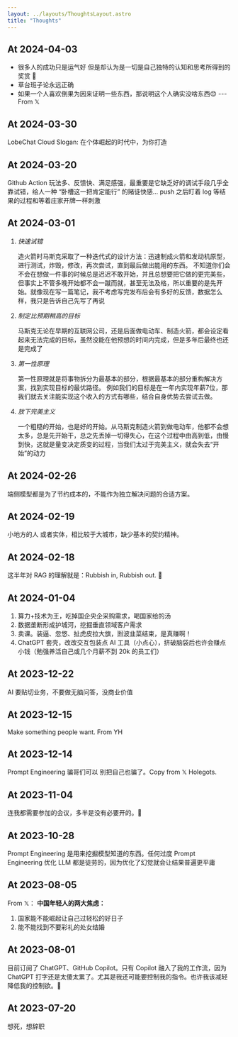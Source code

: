 ```yaml
---
layout: ../layouts/ThoughtsLayout.astro
title: "Thoughts"
---
```


## At 2024-04-03

- 很多人的成功只是运气好 但是却认为是一切是自己独特的认知和思考所得到的奖赏 🤡
- 草台班子论永远正确
- 如果一个人喜欢倒果为因来证明一些东西，那说明这个人确实没啥东西😊
  --- From 𝕏

## At 2024-03-30

LobeChat Cloud Slogan: 在个体崛起的时代中，为你打造

## At 2024-03-20

Github Action 玩法多、反馈快、满足感强，最重要是它缺乏好的调试手段几乎全靠试错，给人一种 “卧槽这一把肯定能行” 的赌徒快感... push 之后盯着 log 等结果的过程和等着庄家开牌一样刺激

## At 2024-03-01

1. _快速试错_

   造火箭时马斯克采取了一种迭代式的设计方法：迅速制成火箭和发动机原型，进行测试，炸毁，修改，再次尝试，直到最后做出能用的东西。
   不知道你们会不会在想做一件事的时候总是迟迟不敢开始，并且总想要把它做的更完美些，但事实上不管多晚开始都不会一蹴而就，甚至无法及格，所以重要的是先开始。就像现在写一篇笔记，我不考虑写完发布后会有多好的反馈，数据怎么样，我只是告诉自己先写了再说

2. _制定比预期稍高的目标_

   马斯克无论在早期的互联网公司，还是后面做电动车、制造火箭，都会设定看起来无法完成的目标，虽然没能在他预想的时间内完成，但是多年后最终也还是完成了

3. _第一性原理_

   第一性原理就是将事物拆分为最基本的部分，根据最基本的部分重构解决方案，找到实现目标的最优路径。
   例如我们的目标是在一年内实现年薪7位，那我们就去关注能实现这个收入的方式有哪些，结合自身优势去尝试去做。

4. _放下完美主义_

   一个粗糙的开始，也是好的开始。从马斯克制造火箭到做电动车，他都不会想太多，总是先开始干，总之先丢掉一切得失心，在这个过程中由高到低，由慢到快，这就是量变决定质变的过程，当我们太过于完美主义，就会失去“开始”的动力

## At 2024-02-26

端侧模型都是为了节约成本的，不能作为独立解决问题的合适方案。

## At 2024-02-19

小地方的人 或者实体，相比较于大城市，缺少基本的契约精神。

## At 2024-02-18

这半年对 RAG 的理解就是：Rubbish in, Rubbish out. 🤣

## At 2024-01-04

1. 算力+技术为王，吃掉国企央企采购需求，喝国家给的汤
2. 数据垄断形成护城河，挖掘垂直领域客户需求
3. 卖课。装逼、忽悠、扯虎皮拉大旗，🈹波韭菜结束，是真赚啊！
4. ChatGPT 套壳，改改交互包装点 AI 工具（小点心），挤破脑袋后也许会赚点小钱（勉强养活自己或几个月薪不到 20k 的员工们）

## At 2023-12-22

AI 要贴切业务，不要做无脑问答，没商业价值

## At 2023-12-15

Make something people want. From YH

## At 2023-12-14

Prompt Engineering 骗哥们可以 别把自己也骗了。Copy from 𝕏 Holegots.

## At 2023-11-04

连我都需要参加的会议，多半是没有必要开的。🫠

## At 2023-10-28

Prompt Engineering 是用来挖掘模型知道的东西。任何过度 Prompt Engineering 优化 LLM 都是徒劳的，因为优化了幻觉就会让结果普遍更平庸

## At 2023-08-05

From 𝕏：
**中国年轻人的两大焦虑：**

1. 国家能不能崛起让自己过轻松的好日子
2. 能不能找到不要彩礼的处女结婚

## At 2023-08-01

目前订阅了 ChatGPT、GitHub Copilot。只有 Copilot 融入了我的工作流，因为 ChatGPT 打字还是太傻太累了。尤其是我还可能要控制我的指令。也许我该减轻降低我的控制欲。🙉

## At 2023-07-20

想死，想辞职
